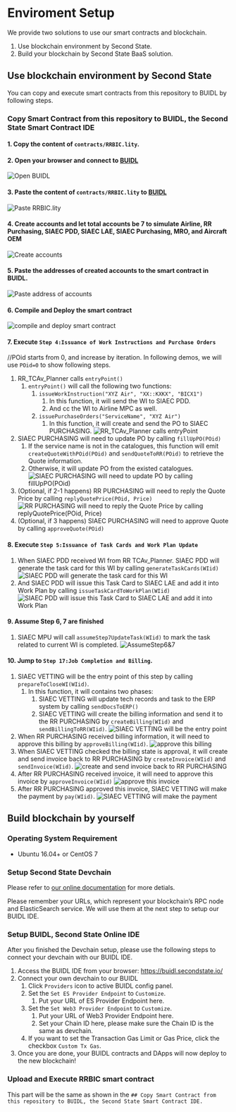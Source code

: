 # Enviroment Setup

We provide two solutions to use our smart contracts and blockchain.
1. Use blockchain environment by Second State.
2. Build your blockchain by Second State BaaS solution.

## Use blockchain environment by Second State

You can copy and execute smart contracts from this repository to BUIDL by following steps.

### Copy Smart Contract from this repository to BUIDL, the Second State Smart Contract IDE

#### 1. Copy the content of `contracts/RRBIC.lity`.

#### 2. Open your browser and connect to [BUIDL](https://buidl.secondstate.io/)

![Open BUIDL](doc/images/pic1.png)

#### 3. Paste the content of `contracts/RRBIC.lity` to [BUIDL](https://buidl.secondstate.io/) 

![Paste RRBIC.lity](doc/images/pic2.gif)

#### 4. Create accounts and let total accounts be 7 to simulate Airline, RR Purchasing, SIAEC PDD, SIAEC LAE, SIAEC Purchasing, MRO, and Aircraft OEM

![Create accounts](doc/images/pic3.gif)

#### 5. Paste the addresses of created accounts to the smart contract in BUIDL.

![Paste address of accounts](doc/images/pic4.gif)

#### 6. Compile and Deploy the smart contract

![compile and deploy smart contract](doc/images/pic5.gif)


#### 7. Execute `Step 4:Issuance of Work Instructions and Purchase Orders`
//POid starts from 0, and increase by iteration. In following demos, we will use `POid=0` to show following steps.

1. RR_TCAv_Planner calls `entryPoint()`
    1. `entryPoint()` will call the following two functions:
        1. `issueWorkInstruction("XYZ Air", "XX::KXKX", "BICX1")`
            1. In this function, it will send the WI to SIAEC PDD.
            2. And cc the WI to Airline MPC as well.
        2. `issuePurchaseOrders("ServiceName", "XYZ Air")`
            1. In this function, it will create and send the PO to SIAEC PURCHASING.
![RR_TCAv_Planner calls entryPoint](doc/images/pic-step4-1.gif)
2. SIAEC PURCHASING will need to update PO by calling `fillUpPO(POid)` 
    1. If the service name is not in the catalogues, this function will emit `createQuoteWithPOid(POid)` and `sendQuoteToRR(POid)` to retrieve the Quote information.
    2. Otherwise, it will update PO from the existed catalogues.
![SIAEC PURCHASING will need to update PO by calling fillUpPO(POid)](doc/images/pic-step4-2.gif)
3. (Optional, if 2-1 happens) RR PURCHASING will need to reply the Quote Price by calling `replyQuotePrice(POid, Price)`
![RR PURCHASING will need to reply the Quote Price by calling replyQuotePrice(POid, Price)](doc/images/pic-step4-3.gif)
4. (Optional, if 3 happens) SIAEC PURCHASING will need to approve Quote by calling `approveQuote(POid)`

#### 8. Execute `Step 5:Issuance of Task Cards and Work Plan Update`

1. When SIAEC PDD received WI from RR TCAv_Planner. SIAEC PDD will generate the task card for this WI by calling `generateTaskCards(WIid)`
![SIAEC PDD will generate the task card for this WI](doc/images/pic-step5-1.gif)
2. And SIAEC PDD will issue this Task Card to SIAEC LAE and add it into Work Plan by calling `issueTaskCardToWorkPlan(WIid)`
![SIAEC PDD will issue this Task Card to SIAEC LAE and add it into Work Plan](doc/images/pic-step5-2.gif)

#### 9. Assume Step 6, 7 are finished

1. SIAEC MPU will call `assumeStep7UpdateTask(WIid)` to mark the task related to current WI is completed.
![AssumeStep6&7](doc/images/pic-assume-step7.gif)

#### 10.  Jump to `Step 17:Job Completion and Billing`.

1. SIAEC VETTING will be the entry point of this step by calling `prepareToCloseWI(WIid)`.
    1. In this function, it will contains two phases:
        1. SIAEC VETTING will update tech records and task to the ERP system by calling `sendDocsToERP()`
        2. SIAEC VETTING will create the billing information and send it to the RR PURCHASING by `createBilling(WIid)` and `sendBillingToRR(WIid)`.
![SIAEC VETTING will be the entry point](doc/images/pic-step17-1.gif)
2. When RR PURCHASING received billing information, it will need to approve this billing by `approveBilling(WIid)`.
![approve this billing](doc/images/pic-step17-2.gif)
3. When SIAEC VETTING checked the billing state is approval, it will create and send invoice back to RR PURCHASING by `createInvoice(WIid)` and `sendInvoice(WIid)`.
![create and send invoice back to RR PURCHASING](doc/images/pic-step17-3.gif)
4. After RR PURCHASING received invoice, it will need to approve this invoice by `approveInvoice(WIid)`
![approve this invoice](doc/images/pic-step17-4.gif)
5. After RR PURCHASING approved this invoice, SIAEC VETTING will make the payment by `pay(WIid)`.
![SIAEC VETTING will make the payment ](doc/images/pic-step17-5.gif)


## Build blockchain by yourself

### Operating System Requirement

* Ubuntu 16.04+ or CentOS 7


### Setup Second State Devchain

Please refer to [our online documentation](https://docs.secondstate.io/devchain/getting-started) for more detials.


Please remember your URLs, which represent your blockchain’s RPC node and ElasticSearch service. We will use them at the next step to setup our BUIDL IDE.

### Setup BUIDL, Second State Online IDE

After you finished the Devchain setup, please use the following steps to connect your devchain with our BUIDL IDE.

1. Access the BUIDL IDE from your browser: https://buidl.secondstate.io/
2. Connect your own devchain to our BUIDL
	1. Click `Providers` icon to active BUIDL config panel.
	2. Set the `Set ES Provider Endpoint` to `Customize`.
		1. Put your URL of ES Provider Endpoint here.
	3. Set the `Set Web3 Provider Endpoint` to `Customize`.
		1. Put your URL of Web3 Provider Endpoint here.
		2. Set your Chain ID here, please make sure the Chain ID is the same as devchain.
	4. If you want to set the Transaction Gas Limit or Gas Price, click the checkbox `Custom Tx Gas`.
3. Once you are done, your BUIDL contracts and DApps will now deploy to the new blockchain!

### Upload and Execute RRBIC smart contract

This part will be the same as shown in the `## Copy Smart Contract from this repository to BUIDL, the Second State Smart Contract IDE.`

